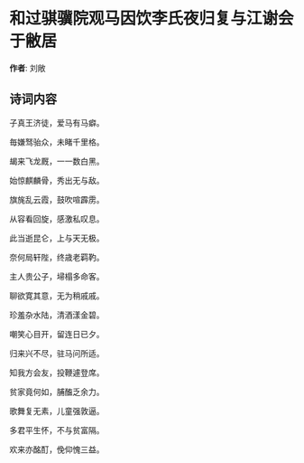 # 和过骐骥院观马因饮李氏夜归复与江谢会于敝居

**作者**: 刘敞

## 诗词内容

子真王济徒，爱马有马癖。

毎嫌驽骀众，未睹千里格。

朅来飞龙厩，一一数白黑。

始惊麒麟骨，秀出无与敌。

旗旄乱云霞，鼓吹喧霹雳。

从容看回旋，感激私叹息。

此当逝昆仑，上与天无极。

奈何局轩陛，终歳老羁靮。

主人贵公子，埽榻多命客。

聊欲寛其意，无为稍戚戚。

珍羞杂水陆，清酒漾金碧。

嘲笑心目开，留连日已夕。

归来兴不尽，驻马问所适。

知我方会友，投鞭遽登席。

贫家竟何如，脯醢乏余力。

歌舞复无素，儿童强敦逼。

多君平生怀，不与贫富隔。

欢来亦酩酊，俛仰愧三益。

